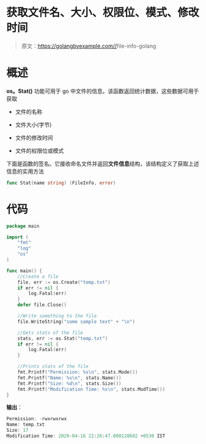 # 获取文件名、大小、权限位、模式、修改时间

> 原文：<https://golangbyexample.com//>file-info-golang

# **概述**

**os。Stat()** 功能可用于 go 中文件的信息。该函数返回统计数据，这些数据可用于获取

*   文件的名称

*   文件大小(字节)

*   文件的修改时间

*   文件的权限位或模式

下面是函数的签名。它接收命名文件并返回**文件信息**结构，该结构定义了获取上述信息的实用方法

```go
func Stat(name string) (FileInfo, error)
```

# **代码**

```go
package main

import (
    "fmt"
    "log"
    "os"
)

func main() {
    //Create a file
    file, err := os.Create("temp.txt")
    if err != nil {
        log.Fatal(err)
    }
    defer file.Close()

    //Write something to the file
    file.WriteString("some sample text" + "\n")

    //Gets stats of the file
    stats, err := os.Stat("temp.txt")
    if err != nil {
        log.Fatal(err)
    }

    //Prints stats of the file
    fmt.Printf("Permission: %s\n", stats.Mode())
    fmt.Printf("Name: %s\n", stats.Name())
    fmt.Printf("Size: %d\n", stats.Size())
    fmt.Printf("Modification Time: %s\n", stats.ModTime())
}
```

**输出**：

```go
Permission: -rwxrwxrwx
Name: temp.txt
Size: 17
Modification Time: 2020-04-16 22:26:47.080128602 +0530 IST
```